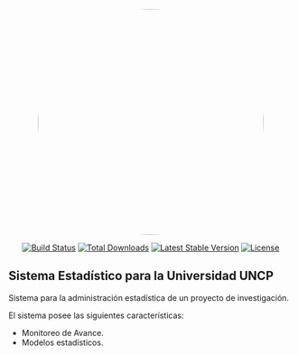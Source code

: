 <p align="center"><a href="https://laravel.com" target="_blank"><img src="https://miro.medium.com/max/1400/1*0o44SgYfO_NgbEbqRICftw.png" width="400" style="border-radius:50%"></a></p>

<p align="center">
<a href="https://travis-ci.org/laravel/framework"><img src="https://travis-ci.org/laravel/framework.svg" alt="Build Status"></a>
<a href="https://packagist.org/packages/laravel/framework"><img src="https://img.shields.io/packagist/dt/laravel/framework" alt="Total Downloads"></a>
<a href="https://packagist.org/packages/laravel/framework"><img src="https://img.shields.io/packagist/v/laravel/framework" alt="Latest Stable Version"></a>
<a href="https://packagist.org/packages/laravel/framework"><img src="https://img.shields.io/packagist/l/laravel/framework" alt="License"></a>
</p>

## Sistema Estadístico para la Universidad UNCP

Sistema para la administración estadística de un proyecto de investigación.

El sistema posee las siguientes características:

- Monitoreo de Avance.
- Modelos estadísticos.

